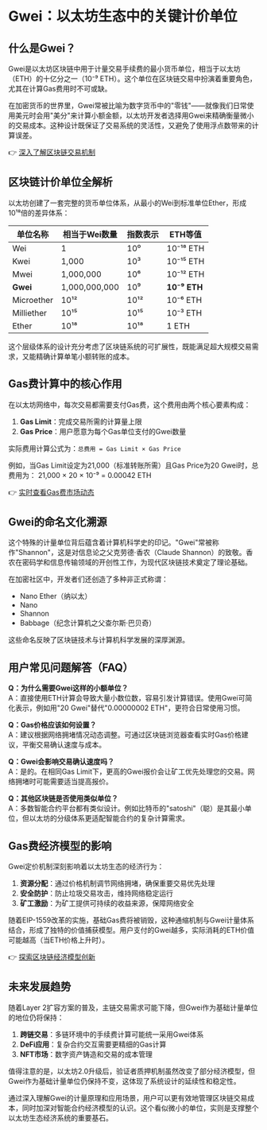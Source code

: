 # Gwei：以太坊生态中的关键计价单位

## 什么是Gwei？

Gwei是以太坊区块链中用于计量交易手续费的最小货币单位，相当于以太坊（ETH）的十亿分之一（10⁻⁹ ETH）。这个单位在区块链交易中扮演着重要角色，尤其在计算Gas费用时不可或缺。

在加密货币的世界里，Gwei常被比喻为数字货币中的"零钱"——就像我们日常使用美元时会用"美分"来计算小额金额，以太坊开发者选择用Gwei来精确衡量微小的交易成本。这种设计既保证了交易系统的灵活性，又避免了使用浮点数带来的计算误差。

👉 [深入了解区块链交易机制](https://bit.ly/okx_welcome)

## 区块链计价单位全解析

以太坊创建了一套完整的货币单位体系，从最小的Wei到标准单位Ether，形成10¹⁸倍的差异体系：

| 单位名称     | 相当于Wei数量 | 指数表示 | ETH等值       |
|------------|-------------|---------|--------------|
| Wei        | 1           | 10⁰     | 10⁻¹⁸ ETH    |
| Kwei       | 1,000       | 10³     | 10⁻¹⁵ ETH    |
| Mwei       | 1,000,000   | 10⁶     | 10⁻¹² ETH    |
| **Gwei**   | 1,000,000,000 | 10⁹   | **10⁻⁹ ETH** |
| Microether | 10¹²        | 10¹²    | 10⁻⁶ ETH     |
| Milliether | 10¹⁵        | 10¹⁵    | 10⁻³ ETH     |
| Ether      | 10¹⁸        | 10¹⁸    | 1 ETH        |

这个层级体系的设计充分考虑了区块链系统的可扩展性，既能满足超大规模交易需求，又能精确计算单笔小额转账的成本。

## Gas费计算中的核心作用

在以太坊网络中，每次交易都需要支付Gas费，这个费用由两个核心要素构成：

1. **Gas Limit**：完成交易所需的计算量上限
2. **Gas Price**：用户愿意为每个Gas单位支付的Gwei数量

实际费用计算公式为：`总费用 = Gas Limit × Gas Price`

例如，当Gas Limit设定为21,000（标准转账所需）且Gas Price为20 Gwei时，总费用为：
21,000 × 20 × 10⁻⁹ = 0.00042 ETH

👉 [实时查看Gas费市场动态](https://bit.ly/okx_welcome)

## Gwei的命名文化溯源

这个特殊的计量单位背后蕴含着计算机科学史的印记。"Gwei"常被称作"Shannon"，这是对信息论之父克劳德·香农（Claude Shannon）的致敬。香农在密码学和信息传输领域的开创性工作，为现代区块链技术奠定了理论基础。

在加密社区中，开发者们还创造了多种非正式称谓：
- Nano Ether（纳以太）
- Nano
- Shannon
- Babbage（纪念计算机之父查尔斯·巴贝奇）

这些命名反映了区块链技术与计算机科学发展的深厚渊源。

## 用户常见问题解答（FAQ）

**Q：为什么需要Gwei这样的小额单位？**  
A：直接使用ETH计算会导致大量小数位数，容易引发计算错误。使用Gwei可简化表示，例如用"20 Gwei"替代"0.00000002 ETH"，更符合日常使用习惯。

**Q：Gas价格应该如何设置？**  
A：建议根据网络拥堵情况动态调整。可通过区块链浏览器查看实时Gas价格建议，平衡交易确认速度与成本。

**Q：Gwei会影响交易确认速度吗？**  
A：是的。在相同Gas Limit下，更高的Gwei报价会让矿工优先处理您的交易。网络拥堵时可能需要适当提高报价。

**Q：其他区块链是否使用类似单位？**  
A：多数智能合约平台都有类似设计。例如比特币的"satoshi"（聪）是其最小单位，但以太坊的分级体系更适配智能合约的复杂计算需求。

## Gas费经济模型的影响

Gwei定价机制深刻影响着以太坊生态的经济行为：

1. **资源分配**：通过价格机制调节网络拥堵，确保重要交易优先处理
2. **安全防护**：防止垃圾交易攻击，维持网络稳定运行
3. **矿工激励**：为矿工提供可持续的收益来源，保障网络安全

随着EIP-1559改革的实施，基础Gas费将被销毁，这种通缩机制与Gwei计量体系结合，形成了独特的价值捕获模型。用户支付的Gwei越多，实际消耗的ETH价值可能越高（当ETH价格上升时）。

👉 [探索区块链经济模型创新](https://bit.ly/okx_welcome)

## 未来发展趋势

随着Layer 2扩容方案的普及，主链交易需求可能下降，但Gwei作为基础计量单位的地位仍将保持：

1. **跨链交易**：多链环境中的手续费计算可能统一采用Gwei体系
2. **DeFi应用**：复杂合约交互需要更精细的Gas计算
3. **NFT市场**：数字资产铸造和交易的成本管理

值得注意的是，以太坊2.0升级后，验证者质押机制虽然改变了部分经济模型，但Gwei作为基础计量单位仍保持不变，这体现了系统设计的延续性和稳定性。

通过深入理解Gwei的计量原理和应用场景，用户可以更有效地管理区块链交易成本，同时加深对智能合约经济模型的认识。这个看似微小的单位，实则是支撑整个以太坊生态经济系统的重要基石。
